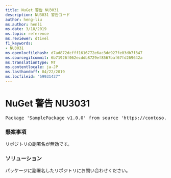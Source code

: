 ```yaml
---
title: NuGet 警告 NU3031
description: NU3031 警告コード
author: heng-liu
ms.author: henli
ms.date: 3/18/2019
ms.topic: reference
ms.reviewer: dtivel
f1_keywords:
- NU3031
ms.openlocfilehash: d7ad872dcfff1616772e6ac3dd927fe03db7f347
ms.sourcegitcommit: 6b71926f062ecddb8729ef8567baf67fd269642a
ms.translationtype: MT
ms.contentlocale: ja-JP
ms.lasthandoff: 04/22/2019
ms.locfileid: "59931437"
---
```

# <a name="nuget-warning-nu3031"></a>NuGet 警告 NU3031

<pre>Package 'SamplePackage v1.0.0' from source 'https://contoso.com/index.json': The repository countersignature is invalid.</pre>

### <a name="issue"></a>懸案事項

リポジトリの副署名が無効です。


### <a name="solution"></a>ソリューション

パッケージに副署名したリポジトリにお問い合わせください。 